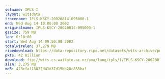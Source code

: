 ```yaml
---
setname: IPLS I
layout: witsdata
tracename: IPLS-KSCY-20020814-095000-1
end: Wed Aug 14 10:00:00 2002
originalname: IPLS-KSCY-20020814-095000-1
gzsize: 759 MB
len: 0:10:00
start: Wed Aug 14 09:50:00 2002
totalwirelen: 37,279 MB
ripedownload: https://data-repository.ripe.net/datasets/wits-archive/pma/long/ipls/1/IPLS-KSCY-20020814-095000-1.gz
pkts: 42 million
download: ftp://wits.cs.waikato.ac.nz/pma/long/ipls/1/IPLS-KSCY-20020814-095000-1.gz
size: 3,275 MB
md5: 423cfaf18072d41d37d15bb20c885baf
---
```


